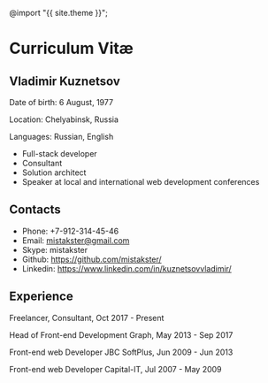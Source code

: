 ---
---

@import "{{ site.theme }}";

# Curriculum Vitæ

## Vladimir Kuznetsov

Date of birth: 6 August, 1977

Location: Chelyabinsk, Russia

Languages: Russian, English

* Full-stack developer
* Consultant
* Solution architect
* Speaker at local and international web development conferences

## Contacts

* Phone: +7-912-314-45-46
* Email: mistakster@gmail.com
* Skype: mistakster
* Github: https://github.com/mistakster/
* Linkedin: https://www.linkedin.com/in/kuznetsovvladimir/

## Experience

Freelancer, Consultant, Oct 2017 - Present

Head of Front-end Development
Graph, May 2013 - Sep 2017

Front-end web Developer
JBC SoftPlus, Jun 2009 - Jun 2013

Front-end web Developer
Capital-IT, Jul 2007 - May 2009
